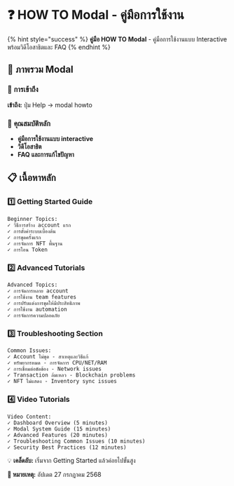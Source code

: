 # ❓ HOW TO Modal - คู่มือการใช้งาน

{% hint style="success" %}
**คู่มือ HOW TO Modal** - คู่มือการใช้งานแบบ Interactive พร้อมวิดีโอสาธิตและ FAQ
{% endhint %}

## 📖 ภาพรวม Modal

### 🎯 **การเข้าถึง**
**เข้าถึง:** ปุ่ม Help → modal howto

### 🎯 **คุณสมบัติหลัก**
- **คู่มือการใช้งานแบบ interactive**
- **วิดีโอสาธิต**
- **FAQ และการแก้ไขปัญหา**

## 📋 เนื้อหาหลัก

### **1️⃣ Getting Started Guide**
```
Beginner Topics:
✓ วิธีการสร้าง account แรก
✓ การตั้งค่าระบบเบื้องต้น  
✓ การขุดครั้งแรก
✓ การจัดการ NFT พื้นฐาน
✓ การโอน Token
```

### **2️⃣ Advanced Tutorials**
```
Advanced Topics:
✓ การจัดการหลาย account
✓ การใช้งาน team features
✓ การปรับแต่งการขุดให้มีประสิทธิภาพ
✓ การใช้งาน automation
✓ การจัดการความปลอดภัย
```

### **3️⃣ Troubleshooting Section**
```
Common Issues:
✓ Account ไม่ขุด - สาเหตุและวิธีแก้
✓ ทรัพยากรหมด - การจัดการ CPU/NET/RAM
✓ การเชื่อมต่อขัดข้อง - Network issues
✓ Transaction ล้มเหลว - Blockchain problems
✓ NFT ไม่แสดง - Inventory sync issues
```

### **4️⃣ Video Tutorials**
```
Video Content:
✓ Dashboard Overview (5 minutes)
✓ Modal System Guide (15 minutes)
✓ Advanced Features (20 minutes)
✓ Troubleshooting Common Issues (10 minutes)
✓ Security Best Practices (12 minutes)
```

💡 **เคล็ดลับ:** เริ่มจาก Getting Started แล้วค่อยไปขั้นสูง

**📝 หมายเหตุ:** อัปเดต 27 กรกฎาคม 2568